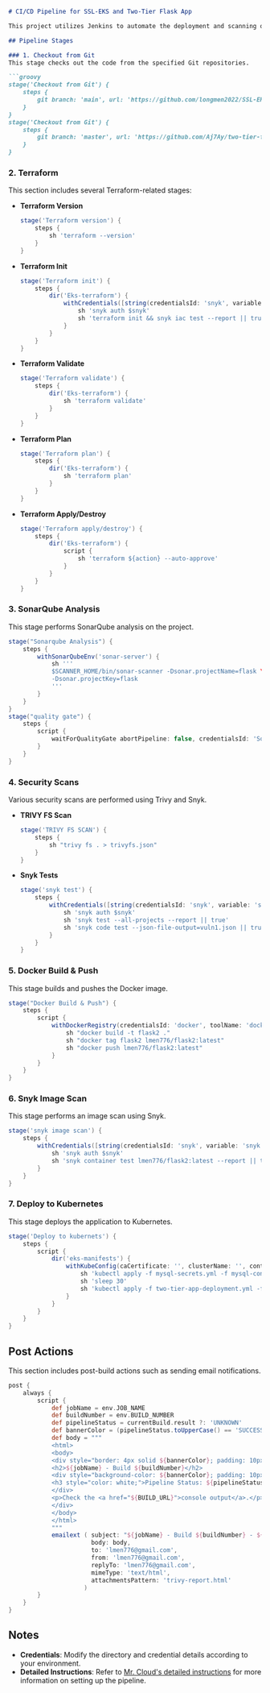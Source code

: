 
```markdown
# CI/CD Pipeline for SSL-EKS and Two-Tier Flask App

This project utilizes Jenkins to automate the deployment and scanning of the SSL-EKS and Two-Tier Flask App. This pipeline performs various stages such as checking out the code, running Terraform scripts, SonarQube analysis, Snyk tests, Docker build and push, and deploying to Kubernetes.

## Pipeline Stages

### 1. Checkout from Git
This stage checks out the code from the specified Git repositories.

```groovy
stage('Checkout from Git') {
    steps {
        git branch: 'main', url: 'https://github.com/longmen2022/SSL-EKS.git'
    }
}
stage('Checkout from Git') {
    steps {
        git branch: 'master', url: 'https://github.com/Aj7Ay/two-tier-flask-app.git'
    }
}
```

### 2. Terraform
This section includes several Terraform-related stages:

- **Terraform Version**
    ```groovy
    stage('Terraform version') {
        steps {
            sh 'terraform --version'
        }
    }
    ```

- **Terraform Init**
    ```groovy
    stage('Terraform init') {
        steps {
            dir('Eks-terraform') {
                withCredentials([string(credentialsId: 'snyk', variable: 'snyk')]) {
                    sh 'snyk auth $snyk'
                    sh 'terraform init && snyk iac test --report || true'
                }
            }
        }
    }
    ```

- **Terraform Validate**
    ```groovy
    stage('Terraform validate') {
        steps {
            dir('Eks-terraform') {
                sh 'terraform validate'
            }
        }
    }
    ```

- **Terraform Plan**
    ```groovy
    stage('Terraform plan') {
        steps {
            dir('Eks-terraform') {
                sh 'terraform plan'
            }
        }
    }
    ```

- **Terraform Apply/Destroy**
    ```groovy
    stage('Terraform apply/destroy') {
        steps {
            dir('Eks-terraform') {
                script {
                    sh 'terraform ${action} --auto-approve'
                }
            }
        }
    }
    ```

### 3. SonarQube Analysis
This stage performs SonarQube analysis on the project.

```groovy
stage("Sonarqube Analysis") {
    steps {
        withSonarQubeEnv('sonar-server') {
            sh ''' 
            $SCANNER_HOME/bin/sonar-scanner -Dsonar.projectName=flask \ 
            -Dsonar.projectKey=flask 
            '''
        }
    }
}
stage("quality gate") {
    steps {
        script {
            waitForQualityGate abortPipeline: false, credentialsId: 'Sonar-token'
        }
    }
}
```

### 4. Security Scans
Various security scans are performed using Trivy and Snyk.

- **TRIVY FS Scan**
    ```groovy
    stage('TRIVY FS SCAN') {
        steps {
            sh "trivy fs . > trivyfs.json"
        }
    }
    ```

- **Snyk Tests**
    ```groovy
    stage('snyk test') {
        steps {
            withCredentials([string(credentialsId: 'snyk', variable: 'snyk')]) {
                sh 'snyk auth $snyk'
                sh 'snyk test --all-projects --report || true'
                sh 'snyk code test --json-file-output=vuln1.json || true'
            }
        }
    }
    ```

### 5. Docker Build & Push
This stage builds and pushes the Docker image.

```groovy
stage("Docker Build & Push") {
    steps {
        script {
            withDockerRegistry(credentialsId: 'docker', toolName: 'docker') {
                sh "docker build -t flask2 ."
                sh "docker tag flask2 lmen776/flask2:latest"
                sh "docker push lmen776/flask2:latest"
            }
        }
    }
}
```

### 6. Snyk Image Scan
This stage performs an image scan using Snyk.

```groovy
stage('snyk image scan') {
    steps {
        withCredentials([string(credentialsId: 'snyk', variable: 'snyk')]) {
            sh 'snyk auth $snyk'
            sh 'snyk container test lmen776/flask2:latest --report || true'
        }
    }
}
```

### 7. Deploy to Kubernetes
This stage deploys the application to Kubernetes.

```groovy
stage('Deploy to kubernets') {
    steps {
        script {
            dir('eks-manifests') {
                withKubeConfig(caCertificate: '', clusterName: '', contextName: '', credentialsId: 'k8s', namespace: '', restrictKubeConfigAccess: false, serverUrl: '') {
                    sh 'kubectl apply -f mysql-secrets.yml -f mysql-configmap.yml -f mysql-deployment.yml -f mysql-svc.yml'
                    sh 'sleep 30'
                    sh 'kubectl apply -f two-tier-app-deployment.yml -f two-tier-app-svc.yml'
                }
            }
        }
    }
}
```

## Post Actions
This section includes post-build actions such as sending email notifications.

```groovy
post {
    always {
        script {
            def jobName = env.JOB_NAME
            def buildNumber = env.BUILD_NUMBER
            def pipelineStatus = currentBuild.result ?: 'UNKNOWN'
            def bannerColor = (pipelineStatus.toUpperCase() == 'SUCCESS') ? 'green' : (pipelineStatus.toUpperCase() == 'ABORTED') ? 'orange' : 'red'
            def body = """
            <html>
            <body>
            <div style="border: 4px solid ${bannerColor}; padding: 10px;">
            <h2>${jobName} - Build ${buildNumber}</h2>
            <div style="background-color: ${bannerColor}; padding: 10px;">
            <h3 style="color: white;">Pipeline Status: ${pipelineStatus.toUpperCase()}</h3>
            </div>
            <p>Check the <a href="${BUILD_URL}">console output</a>.</p>
            </div>
            </body>
            </html>
            """
            emailext ( subject: "${jobName} - Build ${buildNumber} - ${pipelineStatus.toUpperCase()}",
                       body: body,
                       to: 'lmen776@gmail.com',
                       from: 'lmen776@gmail.com',
                       replyTo: 'lmen776@gmail.com',
                       mimeType: 'text/html',
                       attachmentsPattern: 'trivy-report.html'
                     )
        }
    }
}
```

## Notes
- **Credentials**: Modify the directory and credential details according to your environment.
- **Detailed Instructions**: Refer to [Mr. Cloud's detailed instructions](https://mrcloudbook.com/secure-aws-eks-with-ssl-and-monitor-using-influxdb-in-devsecops-project/) for more information on setting up the pipeline.



